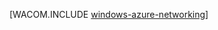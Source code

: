<properties linkid="manage-fundamentals-networking" urlDisplayName="Networking" pageTitle="Networking (Windows) - Windows Azure fundamentals" metaKeywords="Azure virtual network, Azure connect, Azure traffic manager" description="An introduction in Windows Azure networking." metaCanonical="http://www.windowsazure.com/en-us/develop/net/fundamentals/networking/" services="virtual-machines,virtual-network" documentationCenter="" title="" authors=""  solutions="" writer="" manager="" editor=""  />




[WACOM.INCLUDE [windows-azure-networking](../includes/windows-azure-networking.md)]

